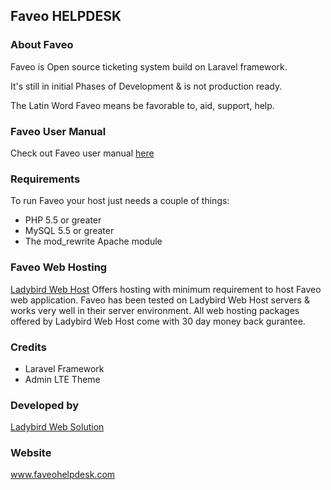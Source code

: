 <h2><span style="font-family:"Source Sans Pro","Helvetica Neue",Helvetica,Arial,sans-serif;font-weight:700">Faveo</span> <span style=""Source Sans Pro","Helvetica Neue",Helvetica,Arial,sans-serif;font-weight:300;">HELPDESK</span></h2>

<h3>About Faveo</h3>
Faveo is Open source ticketing system build on Laravel framework.

It's still in initial Phases of Development & is not production ready.

The Latin Word Faveo means be favorable to, aid, support, help.

<h3>Faveo User Manual</h3>
Check out Faveo user manual <a href="http://faveohelpdesk.com/user-manual" target="_blank">here</a>

<h3>Requirements</h3>
To run Faveo your host just needs a couple of things:
<ul>
<li>PHP 5.5 or greater</li>
<li>MySQL 5.5 or greater</li>
<li>The mod_rewrite Apache module</li>
</ul>

<h3>Faveo Web Hosting</h3>
<a href="http://www.store.ladybirdwebhost.com" target="_blank">Ladybird Web Host</a> Offers hosting with minimum requirement to host Faveo web application. Faveo has been tested on Ladybird Web Host servers & works very well in their server environment. All web hosting packages offered by Ladybird Web Host come with 30 day money back gurantee.

<h3>Credits</h3>
<ul>
<li>Laravel Framework</li>
<li>Admin LTE Theme</li>
</ul>

<h3>Developed by</h3>
<a href="http://www.ladybirdweb.com" target="_blank">Ladybird Web Solution</a>

<h3>Website</h3>
<a href="http://www.faveohelpdesk.com" target="_blank">www.faveohelpdesk.com </a>

